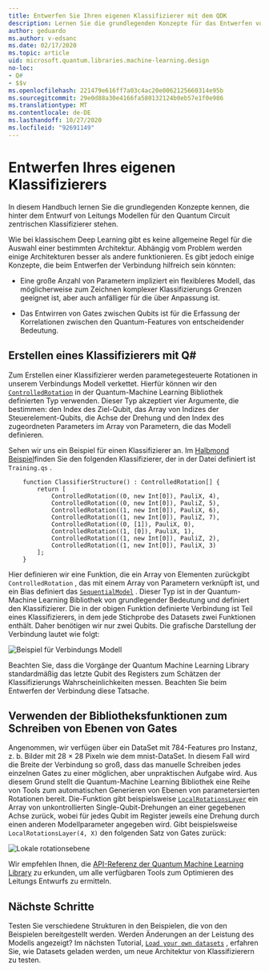 ```yaml
---
title: Entwerfen Sie Ihren eigenen Klassifizierer mit dem QDK
description: Lernen Sie die grundlegenden Konzepte für das Entwerfen von Verbindungs Modellen für den Quantum Circuit zentrierten Klassifizierer kennen.
author: geduardo
ms.author: v-edsanc
ms.date: 02/17/2020
ms.topic: article
uid: microsoft.quantum.libraries.machine-learning.design
no-loc:
- Q#
- $$v
ms.openlocfilehash: 221479e616ff7a03c4ac20e0062125660314e95b
ms.sourcegitcommit: 29e0d88a30e4166fa580132124b0eb57e1f0e986
ms.translationtype: MT
ms.contentlocale: de-DE
ms.lasthandoff: 10/27/2020
ms.locfileid: "92691149"
---
```

# <a name="design-your-own-classifier"></a>Entwerfen Ihres eigenen Klassifizierers

In diesem Handbuch lernen Sie die grundlegenden Konzepte kennen, die hinter dem Entwurf von Leitungs Modellen für den Quantum Circuit zentrischen Klassifizierer stehen.

Wie bei klassischem Deep Learning gibt es keine allgemeine Regel für die Auswahl einer bestimmten Architektur. Abhängig vom Problem werden einige Architekturen besser als andere funktionieren. Es gibt jedoch einige Konzepte, die beim Entwerfen der Verbindung hilfreich sein könnten:

- Eine große Anzahl von Parametern impliziert ein flexibleres Modell, das möglicherweise zum Zeichnen komplexer Klassifizierungs Grenzen geeignet ist, aber auch anfälliger für die über Anpassung ist.

- Das Entwirren von Gates zwischen Qubits ist für die Erfassung der Korrelationen zwischen den Quantum-Features von entscheidender Bedeutung.

## <a name="how-to-build-a-classifier-with-q"></a>Erstellen eines Klassifizierers mit Q\#

Zum Erstellen einer Klassifizierer werden parametegesteuerte Rotationen in unserem Verbindungs Modell verkettet. Hierfür können wir den [`ControlledRotation`](xref:Microsoft.Quantum.MachineLearning.ControlledRotation) in der Quantum-Machine Learning Bibliothek definierten Typ verwenden. Dieser Typ akzeptiert vier Argumente, die bestimmen: den Index des Ziel-Qubit, das Array von Indizes der Steuerelement-Qubits, die Achse der Drehung und den Index des zugeordneten Parameters im Array von Parametern, die das Modell definieren.

Sehen wir uns ein Beispiel für einen Klassifizierer an. Im [Halbmond Beispiel](https://github.com/microsoft/Quantum/tree/main/samples/machine-learning/half-moons)finden Sie den folgenden Klassifizierer, der in der Datei definiert ist `Training.qs` .

```qsharp
    function ClassifierStructure() : ControlledRotation[] {
        return [
            ControlledRotation((0, new Int[0]), PauliX, 4),
            ControlledRotation((0, new Int[0]), PauliZ, 5),
            ControlledRotation((1, new Int[0]), PauliX, 6),
            ControlledRotation((1, new Int[0]), PauliZ, 7),
            ControlledRotation((0, [1]), PauliX, 0),
            ControlledRotation((1, [0]), PauliX, 1),
            ControlledRotation((1, new Int[0]), PauliZ, 2),
            ControlledRotation((1, new Int[0]), PauliX, 3)
        ];
    }
 ```

Hier definieren wir eine Funktion, die ein Array von Elementen zurückgibt `ControlledRotation` , das mit einem Array von Parametern verknüpft ist, und ein Bias definiert das [`SequentialModel`](xref:Microsoft.Quantum.MachineLearning.SequentialModel) . Dieser Typ ist in der Quantum-Machine Learning Bibliothek von grundlegender Bedeutung und definiert den Klassifizierer. Die in der obigen Funktion definierte Verbindung ist Teil eines Klassifizierers, in dem jede Stichprobe des Datasets zwei Funktionen enthält. Daher benötigen wir nur zwei Qubits. Die grafische Darstellung der Verbindung lautet wie folgt:

 ![Beispiel für Verbindungs Modell](~/media/circuit_model_1.PNG)

Beachten Sie, dass die Vorgänge der Quantum Machine Learning Library standardmäßig das letzte Qubit des Registers zum Schätzen der Klassifizierungs Wahrscheinlichkeiten messen. Beachten Sie beim Entwerfen der Verbindung diese Tatsache.

## <a name="use-the-library-functions-to-write-layers-of-gates"></a>Verwenden der Bibliotheksfunktionen zum Schreiben von Ebenen von Gates

Angenommen, wir verfügen über ein DataSet mit 784-Features pro Instanz, z. b. Bilder mit 28 × 28 Pixeln wie dem mnist-DataSet. In diesem Fall wird die Breite der Verbindung so groß, dass das manuelle Schreiben jedes einzelnen Gates zu einer möglichen, aber unpraktischen Aufgabe wird. Aus diesem Grund stellt die Quantum-Machine Learning Bibliothek eine Reihe von Tools zum automatischen Generieren von Ebenen von parametersierten Rotationen bereit. Die-Funktion gibt beispielsweise [`LocalRotationsLayer`](xref:Microsoft.Quantum.MachineLearning.LocalRotationsLayer) ein Array von unkontrollierten Single-Qubit-Drehungen an einer gegebenen Achse zurück, wobei für jedes Qubit im Register jeweils eine Drehung durch einen anderen Modellparameter angegeben wird. Gibt beispielsweise `LocalRotationsLayer(4, X)` den folgenden Satz von Gates zurück:

 ![Lokale rotationsebene](~/media/local_rotations_layer.PNG)

Wir empfehlen Ihnen, die [API-Referenz der Quantum Machine Learning Library](xref:Microsoft.Quantum.MachineLearning) zu erkunden, um alle verfügbaren Tools zum Optimieren des Leitungs Entwurfs zu ermitteln.

## <a name="next-steps"></a>Nächste Schritte

 Testen Sie verschiedene Strukturen in den Beispielen, die von den Beispielen bereitgestellt werden. Werden Änderungen an der Leistung des Modells angezeigt? Im nächsten Tutorial, [`Load your own datasets`](xref:microsoft.quantum.libraries.machine-learning.load) , erfahren Sie, wie Datasets geladen werden, um neue Architektur von Klassifizierern zu testen.
